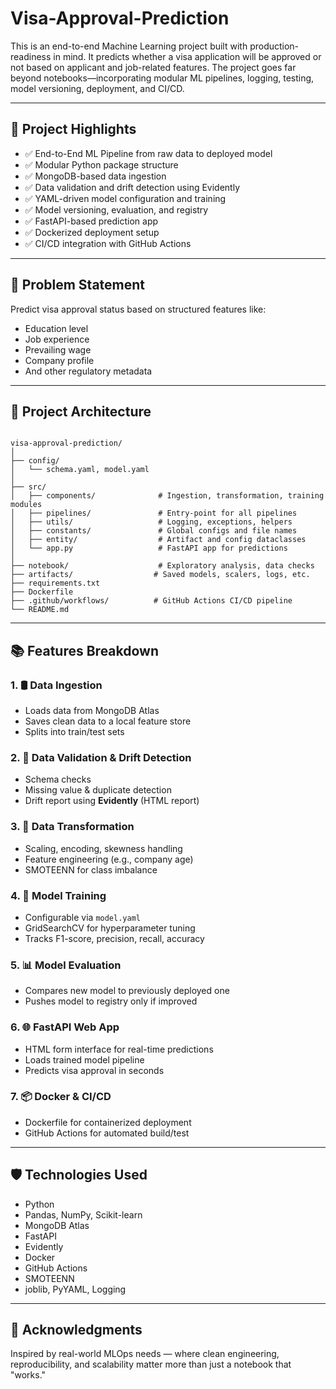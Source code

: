 # Visa-Approval-Prediction

This is an end-to-end Machine Learning project built with production-readiness in mind. It predicts whether a visa application will be approved or not based on applicant and job-related features. The project goes far beyond notebooks—incorporating modular ML pipelines, logging, testing, model versioning, deployment, and CI/CD.

---

## 📌 Project Highlights

- ✅ End-to-End ML Pipeline from raw data to deployed model
- ✅ Modular Python package structure
- ✅ MongoDB-based data ingestion
- ✅ Data validation and drift detection using Evidently
- ✅ YAML-driven model configuration and training
- ✅ Model versioning, evaluation, and registry
- ✅ FastAPI-based prediction app
- ✅ Dockerized deployment setup
- ✅ CI/CD integration with GitHub Actions

---

## 🧠 Problem Statement

Predict visa approval status based on structured features like:
- Education level
- Job experience
- Prevailing wage
- Company profile
- And other regulatory metadata

---

## 🔧 Project Architecture

```

visa-approval-prediction/
│
├── config/
│   └── schema.yaml, model.yaml
│
├── src/
│   ├── components/              # Ingestion, transformation, training modules
│   ├── pipelines/               # Entry-point for all pipelines
│   ├── utils/                   # Logging, exceptions, helpers
│   ├── constants/               # Global configs and file names
│   ├── entity/                  # Artifact and config dataclasses
│   └── app.py                   # FastAPI app for predictions
│
├── notebook/                    # Exploratory analysis, data checks
├── artifacts/                  # Saved models, scalers, logs, etc.
├── requirements.txt
├── Dockerfile
├── .github/workflows/          # GitHub Actions CI/CD pipeline
└── README.md

````

---

## 📚 Features Breakdown

### 1. 🛢 Data Ingestion
- Loads data from MongoDB Atlas
- Saves clean data to a local feature store
- Splits into train/test sets

### 2. 🧪 Data Validation & Drift Detection
- Schema checks
- Missing value & duplicate detection
- Drift report using **Evidently** (HTML report)

### 3. 🧹 Data Transformation
- Scaling, encoding, skewness handling
- Feature engineering (e.g., company age)
- SMOTEENN for class imbalance

### 4. 🧠 Model Training
- Configurable via `model.yaml`
- GridSearchCV for hyperparameter tuning
- Tracks F1-score, precision, recall, accuracy

### 5. 📊 Model Evaluation
- Compares new model to previously deployed one
- Pushes model to registry only if improved

### 6. 🌐 FastAPI Web App
- HTML form interface for real-time predictions
- Loads trained model pipeline
- Predicts visa approval in seconds

### 7. 📦 Docker & CI/CD
- Dockerfile for containerized deployment
- GitHub Actions for automated build/test

---
## 🛡 Technologies Used

* Python
* Pandas, NumPy, Scikit-learn
* MongoDB Atlas
* FastAPI
* Evidently
* Docker
* GitHub Actions
* SMOTEENN
* joblib, PyYAML, Logging

---

## 🙌 Acknowledgments

Inspired by real-world MLOps needs — where clean engineering, reproducibility, and scalability matter more than just a notebook that "works."
